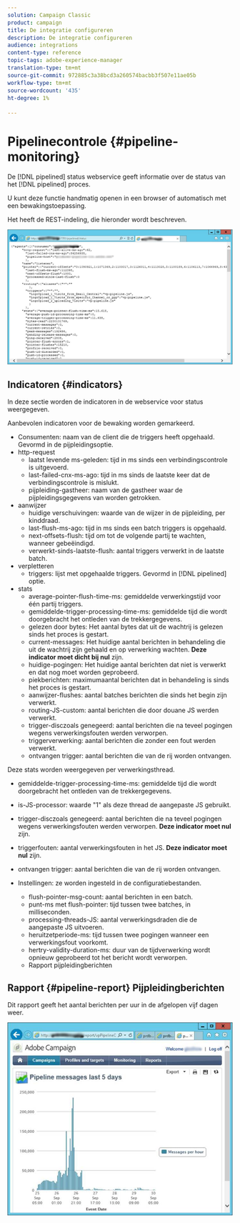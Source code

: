 ```yaml
---
solution: Campaign Classic
product: campaign
title: De integratie configureren
description: De integratie configureren
audience: integrations
content-type: reference
topic-tags: adobe-experience-manager
translation-type: tm+mt
source-git-commit: 972885c3a38bcd3a260574bacbb3f507e11ae05b
workflow-type: tm+mt
source-wordcount: '435'
ht-degree: 1%

---
```



# Pipelinecontrole {#pipeline-monitoring}

De [!DNL pipelined] status webservice geeft informatie over de status van het [!DNL pipelined] proces.

U kunt deze functie handmatig openen in een browser of automatisch met een bewakingstoepassing.

Het heeft de REST-indeling, die hieronder wordt beschreven.

![](assets/triggers_8.png)

## Indicatoren {#indicators}

In deze sectie worden de indicatoren in de webservice voor status weergegeven.

Aanbevolen indicatoren voor de bewaking worden gemarkeerd.

* Consumenten: naam van de client die de triggers heeft opgehaald. Gevormd in de pijpleidingsoptie.
* http-request
   * laatst levende ms-geleden: tijd in ms sinds een verbindingscontrole is uitgevoerd.
   * last-failed-cnx-ms-ago: tijd in ms sinds de laatste keer dat de verbindingscontrole is mislukt.
   * pijpleiding-gastheer: naam van de gastheer waar de pijpleidingsgegevens van worden getrokken.
* aanwijzer
   * huidige verschuivingen: waarde van de wijzer in de pijpleiding, per kinddraad.
   * last-flush-ms-ago: tijd in ms sinds een batch triggers is opgehaald.
   * next-offsets-flush: tijd om tot de volgende partij te wachten, wanneer gebeëindigd.
   * verwerkt-sinds-laatste-flush: aantal triggers verwerkt in de laatste batch.
* verpletteren
   * triggers: lijst met opgehaalde triggers. Gevormd in [!DNL pipelined] optie.
* stats
   * average-pointer-flush-time-ms: gemiddelde verwerkingstijd voor één partij triggers.
   * gemiddelde-trigger-processing-time-ms: gemiddelde tijd die wordt doorgebracht het ontleden van de trekkergegevens.
   * gelezen door bytes: Het aantal bytes dat uit de wachtrij is gelezen sinds het proces is gestart.
   * current-messages: Het huidige aantal berichten in behandeling die uit de wachtrij zijn gehaald en op verwerking wachten. **Deze indicator moet dicht bij nul** zijn.
   * huidige-pogingen: Het huidige aantal berichten dat niet is verwerkt en dat nog moet worden geprobeerd.
   * piekberichten: maximumaantal berichten dat in behandeling is sinds het proces is gestart.
   * aanwijzer-flushes: aantal batches berichten die sinds het begin zijn verwerkt.
   * routing-JS-custom: aantal berichten die door douane JS werden verwerkt.
   * trigger-disczoals genegeerd: aantal berichten die na teveel pogingen wegens verwerkingsfouten werden verworpen.
   * triggerverwerking: aantal berichten die zonder een fout werden verwerkt.
   * ontvangen trigger: aantal berichten die van de rij worden ontvangen.

Deze stats worden weergegeven per verwerkingsthread.

* gemiddelde-trigger-processing-time-ms: gemiddelde tijd die wordt doorgebracht het ontleden van de trekkergegevens.
* is-JS-processor: waarde &quot;1&quot; als deze thread de aangepaste JS gebruikt.
* trigger-disczoals genegeerd: aantal berichten die na teveel pogingen wegens verwerkingsfouten werden verworpen. **Deze indicator moet nul** zijn.
* triggerfouten: aantal verwerkingsfouten in het JS. **Deze indicator moet nul** zijn.
* ontvangen trigger: aantal berichten die van de rij worden ontvangen.

* Instellingen: ze worden ingesteld in de configuratiebestanden.
   * flush-pointer-msg-count: aantal berichten in een batch.
   * punt-ms met flush-pointer: tijd tussen twee batches, in milliseconden.
   * processing-threads-JS: aantal verwerkingsdraden die de aangepaste JS uitvoeren.
   * heruitzetperiode-ms: tijd tussen twee pogingen wanneer een verwerkingsfout voorkomt.
   * hertry-validity-duration-ms: duur van de tijdverwerking wordt opnieuw geprobeerd tot het bericht wordt verworpen.
   * Rapport pijpleidingberichten

## Rapport {#pipeline-report} Pijpleidingberichten

Dit rapport geeft het aantal berichten per uur in de afgelopen vijf dagen weer.

![](assets/triggers_9.png)

